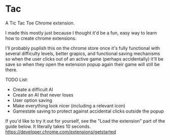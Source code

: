 # Tac
A Tic Tac Toe Chrome extension. 

I made this mostly just because I thought it'd be a fun, easy way to learn how to create chrome extensions. 

I'll probably puplish this on the chrome store once it's fully functional with several difficulty levels, better grapics,
and functional saving mechanisms so when the user clicks out of an active game (perhaps accidentally) it'll be save so when
they open the extension popup again their game will still be there.

TODO List:
 - Create a difficult AI
 - Create an AI that never loses
 - User option saving
 - Make everything look nicer (including a relevant icon)
 - Gamestate saving to protect against accidental clicks outside the popup


If you'd like to try it out for yourself, see the "Load the extension" part of the guide below. It literally takes 10 seconds.
https://developer.chrome.com/extensions/getstarted
